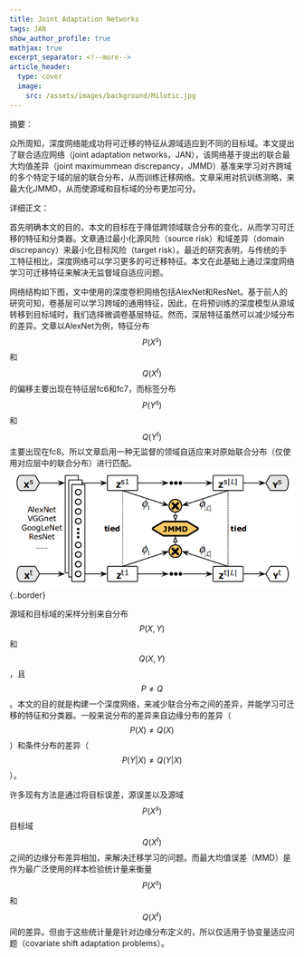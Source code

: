 ```yaml
---
title: Joint Adaptation Networks
tags: JAN
show_author_profile: true
mathjax: true
excerpt_separator: <!--more-->
article_header:
  type: cover
  image:
    src: /assets/images/background/Milotic.jpg
---
```


摘要：

众所周知，深度网络能成功将可迁移的特征从源域适应到不同的目标域。本文提出了联合适应网络（joint adaptation networks，JAN），该网络基于提出的联合最大均值差异（joint maximummean discrepancy，JMMD）基准来学习对齐跨域的多个特定于域的层的联合分布，从而训练迁移网络。文章采用对抗训练测略，来最大化JMMD，从而使源域和目标域的分布更加可分。

<!--more-->

详细正文：

首先明确本文的目的，本文的目标在于降低跨领域联合分布的变化，从而学习可迁移的特征和分类器。文章通过最小化源风险（source risk）和域差异（domain discrepancy）来最小化目标风险（target risk）。最近的研究表明，与传统的手工特征相比，深度网络可以学习更多的可迁移特征。本文在此基础上通过深度网络学习可迁移特征来解决无监督域自适应问题。

网络结构如下图，文中使用的深度卷积网络包括AlexNet和ResNet。基于前人的研究可知，卷基层可以学习跨域的通用特征，因此，在将预训练的深度模型从源域转移到目标域时，我们选择微调卷基层特征。然而，深层特征虽然可以减少域分布的差异。文章以AlexNet为例，特征分布$$P(X^s)$$和$$Q(X^t)$$的偏移主要出现在特征层fc6和fc7，而标签分布$$P(Y^s)$$和$$Q(Y^t)$$主要出现在fc8。所以文章启用一种无监督的领域自适应来对原始联合分布（仅使用对应层中的联合分布）进行匹配。 
![Image](/assets/images/papers/JAN.png){:.border}

源域和目标域的采样分别来自分布$$P(X,Y)$$和$$Q(X,Y)$$，且$$P \neq Q$$。本文的目的就是构建一个深度网络，来减少联合分布之间的差异，并能学习可迁移的特征和分类器。一般来说分布的差异来自边缘分布的差异（$${P{ \left( {X} \right) } \neq Q{ \left( {X} \right) }}$$）和条件分布的差异（$${P{ \left( {Y} \left| {X} \right) \right. } \neq Q{ \left( {Y} \left| {X} \right) \right. }}$$）。

许多现有方法是通过将目标误差，源误差以及源域$${P{ \left( {X\mathop{{}}\nolimits^{{s}}} \right) }}$$目标域$${Q{ \left( {X\mathop{{}}\nolimits^{{t}}} \right) }}$$之间的边缘分布差异相加，来解决迁移学习的问题。而最大均值误差（MMD）是作为最广泛使用的样本检验统计量来衡量$${P{ \left( {X\mathop{{}}\nolimits^{{s}}} \right) }}$$和$${Q{ \left( {X\mathop{{}}\nolimits^{{t}}} \right) }}$$间的差异。但由于这些统计量是针对边缘分布定义的，所以仅适用于协变量适应问题（covariate shift adaptation problems）。

